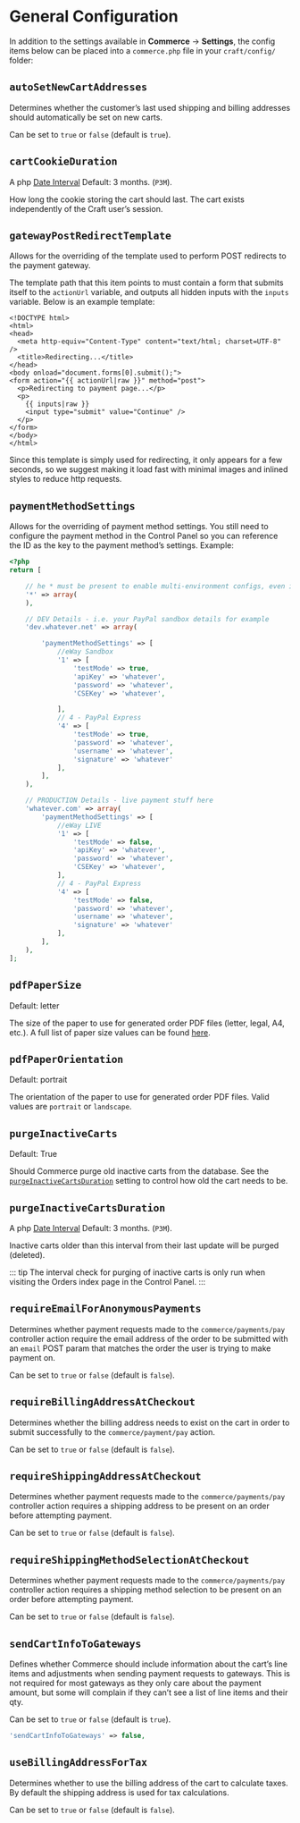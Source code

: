 # General Configuration

In addition to the settings available in **Commerce** → **Settings**, the config items below can be placed into a `commerce.php` file in your `craft/config/` folder:

## `autoSetNewCartAddresses`

Determines whether the customer’s last used shipping and billing addresses should automatically be set on new carts.

Can be set to `true` or `false` (default is `true`).

## `cartCookieDuration`

A php [Date Interval](http://php.net/manual/en/class.dateinterval.php)
Default: 3 months. (`P3M`).

How long the cookie storing the cart should last. The cart exists independently of the Craft user’s session.

## `gatewayPostRedirectTemplate`

Allows for the overriding of the template used to perform POST redirects to the payment gateway.

The template path that this item points to must contain a form that submits itself to the `actionUrl` variable, and outputs all hidden inputs with the `inputs` variable. Below is an example template:

```twig
<!DOCTYPE html>
<html>
<head>
  <meta http-equiv="Content-Type" content="text/html; charset=UTF-8" />
  <title>Redirecting...</title>
</head>
<body onload="document.forms[0].submit();">
<form action="{{ actionUrl|raw }}" method="post">
  <p>Redirecting to payment page...</p>
  <p>
    {{ inputs|raw }}
    <input type="submit" value="Continue" />
  </p>
</form>
</body>
</html>
```

Since this template is simply used for redirecting, it only appears for a few seconds, so we suggest making it load fast with minimal images and inlined styles to reduce http requests.

## `paymentMethodSettings`

Allows for the overriding of payment method settings. You still need to configure the payment method in the Control Panel so you can reference the ID as the key to the payment method’s settings. Example:

```php
<?php
return [

    // he * must be present to enable multi-environment configs, even if empty
    '*' => array(
    ),

    // DEV Details - i.e. your PayPal sandbox details for example
    'dev.whatever.net' => array(

        'paymentMethodSettings' => [
            //eWay Sandbox
            '1' => [
                'testMode' => true,
                'apiKey' => 'whatever',
                'password' => 'whatever',
                'CSEKey' => 'whatever',

            ],
            // 4 - PayPal Express
            '4' => [
                'testMode' => true,
                'password' => 'whatever',
                'username' => 'whatever',
                'signature' => 'whatever'
            ],
        ],
    ),

    // PRODUCTION Details - live payment stuff here
    'whatever.com' => array(
        'paymentMethodSettings' => [
            //eWay LIVE
            '1' => [
                'testMode' => false,
                'apiKey' => 'whatever',
                'password' => 'whatever',
                'CSEKey' => 'whatever',
            ],
            // 4 - PayPal Express
            '4' => [
                'testMode' => false,
                'password' => 'whatever',
                'username' => 'whatever',
                'signature' => 'whatever'
            ],
        ],
    ),
];
```

## `pdfPaperSize`

Default: letter

The size of the paper to use for generated order PDF files (letter, legal, A4, etc.).  A full list of paper size values can be found [here](https://github.com/dompdf/dompdf/blob/master/src/Adapter/CPDF.php#L45).

## `pdfPaperOrientation`

Default: portrait

The orientation of the paper to use for generated order PDF files. Valid values are `portrait` or `landscape`.

## `purgeInactiveCarts`

Default: True

Should Commerce purge old inactive carts from the database. See the [`purgeInactiveCartsDuration`](#purgeInactiveCartsDuration) setting to control how old the cart needs to be.

## `purgeInactiveCartsDuration`

A php [Date Interval](http://php.net/manual/en/class.dateinterval.php)
Default: 3 months. (`P3M`).

Inactive carts older than this interval from their last update will be purged (deleted).

::: tip
The interval check for purging of inactive carts is only run when visiting the Orders index page in the Control Panel.
:::

## `requireEmailForAnonymousPayments`

Determines whether payment requests made to the `commerce/payments/pay` controller action require the email address of the order to be submitted with an `email` POST param that matches the order the user is trying to make payment on.

Can be set to `true` or `false` (default is `false`).

## `requireBillingAddressAtCheckout`

Determines whether the billing address needs to exist on the cart in order to submit successfully to the `commerce/payment/pay` action.

Can be set to `true` or `false` (default is `false`).

## `requireShippingAddressAtCheckout`

Determines whether payment requests made to the `commerce/payments/pay` controller action requires a shipping address to be present on an order before attempting payment.

Can be set to `true` or `false` (default is `false`).

## `requireShippingMethodSelectionAtCheckout`

Determines whether payment requests made to the `commerce/payments/pay` controller action requires a shipping method selection to be present on an order before attempting payment.

Can be set to `true` or `false` (default is `false`).

## `sendCartInfoToGateways`

Defines whether Commerce should include information about the cart’s line items and adjustments when sending payment requests to gateways. This is not required for most gateways as they only care about the payment amount, but some will complain if they can’t see a list of line items and their qty.

Can be set to `true` or `false` (default is `true`).

```php
'sendCartInfoToGateways' => false,
```

## `useBillingAddressForTax`

Determines whether to use the billing address of the cart to calculate taxes. By default the shipping address is used for tax calculations.

Can be set to `true` or `false` (default is `false`).


